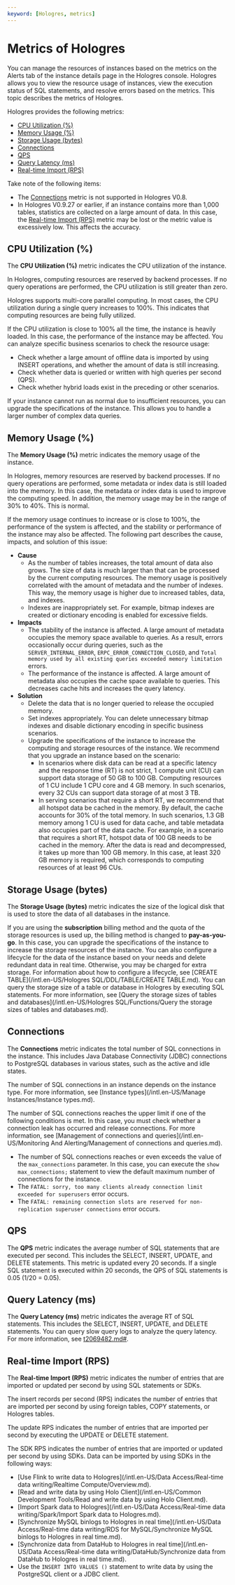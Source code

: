 ```yaml
---
keyword: [Hologres, metrics]
---
```


# Metrics of Hologres

You can manage the resources of instances based on the metrics on the Alerts tab of the instance details page in the Hologres console. Hologres allows you to view the resource usage of instances, view the execution status of SQL statements, and resolve errors based on the metrics. This topic describes the metrics of Hologres.

Hologres provides the following metrics:

-   [CPU Utilization \(%\)](#section_i9a_t9b_jvs)
-   [Memory Usage \(%\)](#section_nql_nm4_nzz)
-   [Storage Usage \(bytes\)](#section_qsi_n05_rgr)
-   [Connections](#section_qbs_kr4_jhf)
-   [QPS](#section_4d4_8y3_c1s)
-   [Query Latency \(ms\)](#section_8um_xe1_ddb)
-   [Real-time Import \(RPS\)](#section_y7x_930_cre)

Take note of the following items:

-   The [Connections](#section_qbs_kr4_jhf) metric is not supported in Hologres V0.8.
-   In Hologres V0.9.27 or earlier, if an instance contains more than 1,000 tables, statistics are collected on a large amount of data. In this case, the [Real-time Import \(RPS\)](#section_y7x_930_cre) metric may be lost or the metric value is excessively low. This affects the accuracy.

## CPU Utilization \(%\)

The **CPU Utilization \(%\)** metric indicates the CPU utilization of the instance.

In Hologres, computing resources are reserved by backend processes. If no query operations are performed, the CPU utilization is still greater than zero.

Hologres supports multi-core parallel computing. In most cases, the CPU utilization during a single query increases to 100%. This indicates that computing resources are being fully utilized.

If the CPU utilization is close to 100% all the time, the instance is heavily loaded. In this case, the performance of the instance may be affected. You can analyze specific business scenarios to check the resource usage:

-   Check whether a large amount of offline data is imported by using INSERT operations, and whether the amount of data is still increasing.
-   Check whether data is queried or written with high queries per second \(QPS\).
-   Check whether hybrid loads exist in the preceding or other scenarios.

If your instance cannot run as normal due to insufficient resources, you can upgrade the specifications of the instance. This allows you to handle a larger number of complex data queries.

## Memory Usage \(%\)

The **Memory Usage \(%\)** metric indicates the memory usage of the instance.

In Hologres, memory resources are reserved by backend processes. If no query operations are performed, some metadata or index data is still loaded into the memory. In this case, the metadata or index data is used to improve the computing speed. In addition, the memory usage may be in the range of 30% to 40%. This is normal.

If the memory usage continues to increase or is close to 100%, the performance of the system is affected, and the stability or performance of the instance may also be affected. The following part describes the cause, impacts, and solution of this issue:

-   **Cause**
    -   As the number of tables increases, the total amount of data also grows. The size of data is much larger than that can be processed by the current computing resources. The memory usage is positively correlated with the amount of metadata and the number of indexes. This way, the memory usage is higher due to increased tables, data, and indexes.
    -   Indexes are inappropriately set. For example, bitmap indexes are created or dictionary encoding is enabled for excessive fields.
-   **Impacts**
    -   The stability of the instance is affected. A large amount of metadata occupies the memory space available to queries. As a result, errors occasionally occur during queries, such as the `SERVER_INTERNAL_ERROR`, `ERPC_ERROR_CONNECTION_CLOSED`, and `Total memory used by all existing queries exceeded memory limitation` errors.
    -   The performance of the instance is affected. A large amount of metadata also occupies the cache space available to queries. This decreases cache hits and increases the query latency.
-   **Solution**
    -   Delete the data that is no longer queried to release the occupied memory.
    -   Set indexes appropriately. You can delete unnecessary bitmap indexes and disable dictionary encoding in specific business scenarios.
    -   Upgrade the specifications of the instance to increase the computing and storage resources of the instance. We recommend that you upgrade an instance based on the scenario:
        -   In scenarios where disk data can be read at a specific latency and the response time \(RT\) is not strict, 1 compute unit \(CU\) can support data storage of 50 GB to 100 GB. Computing resources of 1 CU include 1 CPU core and 4 GB memory. In such scenarios, every 32 CUs can support data storage of at most 3 TB.
        -   In serving scenarios that require a short RT, we recommend that all hotspot data be cached in the memory. By default, the cache accounts for 30% of the total memory. In such scenarios, 1.3 GB memory among 1 CU is used for data cache, and table metadata also occupies part of the data cache. For example, in a scenario that requires a short RT, hotspot data of 100 GB needs to be cached in the memory. After the data is read and decompressed, it takes up more than 100 GB memory. In this case, at least 320 GB memory is required, which corresponds to computing resources of at least 96 CUs.

## Storage Usage \(bytes\)

The **Storage Usage \(bytes\)** metric indicates the size of the logical disk that is used to store the data of all databases in the instance.

If you are using the **subscription** billing method and the quota of the storage resources is used up, the billing method is changed to **pay-as-you-go**. In this case, you can upgrade the specifications of the instance to increase the storage resources of the instance. You can also configure a lifecycle for the data of the instance based on your needs and delete redundant data in real time. Otherwise, you may be charged for extra storage. For information about how to configure a lifecycle, see [CREATE TABLE](/intl.en-US/Hologres SQL/DDL/TABLE/CREATE TABLE.md). You can query the storage size of a table or database in Hologres by executing SQL statements. For more information, see [Query the storage sizes of tables and databases](/intl.en-US/Hologres SQL/Functions/Query the storage sizes of tables and databases.md).

## Connections

The **Connections** metric indicates the total number of SQL connections in the instance. This includes Java Database Connectivity \(JDBC\) connections to PostgreSQL databases in various states, such as the active and idle states.

The number of SQL connections in an instance depends on the instance type. For more information, see [Instance types](/intl.en-US/Manage Instances/Instance types.md).

The number of SQL connections reaches the upper limit if one of the following conditions is met. In this case, you must check whether a connection leak has occurred and release connections. For more information, see [Management of connections and queries](/intl.en-US/Monitoring And Alerting/Management of connections and queries.md).

-   The number of SQL connections reaches or even exceeds the value of the `max_connections` parameter. In this case, you can execute the `show max_connections;` statement to view the default maximum number of connections for the instance.
-   The `FATAL: sorry, too many clients already connection limit exceeded for superusers` error occurs.
-   The `FATAL: remaining connection slots are reserved for non-replication superuser connections` error occurs.

## QPS

The **QPS** metric indicates the average number of SQL statements that are executed per second. This includes the SELECT, INSERT, UPDATE, and DELETE statements. This metric is updated every 20 seconds. If a single SQL statement is executed within 20 seconds, the QPS of SQL statements is 0.05 \(1/20 = 0.05\).

## Query Latency \(ms\)

The **Query Latency \(ms\)** metric indicates the average RT of SQL statements. This includes the SELECT, INSERT, UPDATE, and DELETE statements. You can query slow query logs to analyze the query latency. For more information, see [t2069482.md\#]().

## Real-time Import \(RPS\)

The **Real-time Import \(RPS\)** metric indicates the number of entries that are imported or updated per second by using SQL statements or SDKs.

The insert records per second \(RPS\) indicates the number of entries that are imported per second by using foreign tables, COPY statements, or Hologres tables.

The update RPS indicates the number of entries that are imported per second by executing the UPDATE or DELETE statement.

The SDK RPS indicates the number of entries that are imported or updated per second by using SDKs. Data can be imported by using SDKs in the following ways:

-   [Use Flink to write data to Hologres](/intl.en-US/Data Access/Real-time data writing/Realtime Compute/Overview.md).
-   [Read and write data by using Holo Client](/intl.en-US/Common Development Tools/Read and write data by using Holo Client.md).
-   [Import Spark data to Hologres](/intl.en-US/Data Access/Real-time data writing/Spark/Import Spark data to Hologres.md).
-   [Synchronize MySQL binlogs to Hologres in real time](/intl.en-US/Data Access/Real-time data writing/RDS for MySQL/Synchronize MySQL binlogs to Hologres in real time.md).
-   [Synchronize data from DataHub to Hologres in real time](/intl.en-US/Data Access/Real-time data writing/DataHub/Synchronize data from DataHub to Hologres in real time.md).
-   Use the `INSERT INTO VALUES ()` statement to write data by using the PostgreSQL client or a JDBC client.

